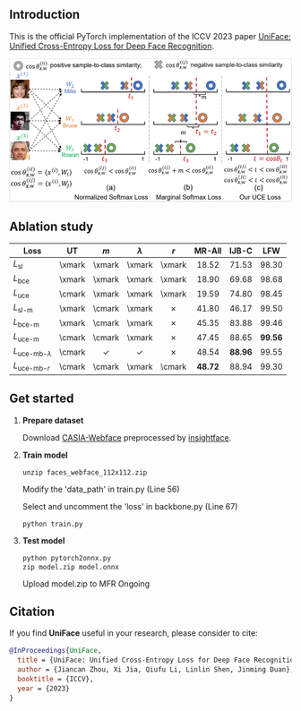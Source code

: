 ## Introduction

This is the official PyTorch implementation of the ICCV 2023 paper [UniFace: Unified Cross-Entropy Loss for Deep Face Recognition](http://).

<div align="center">
  <img src="figures/figure1.png" width="600"/>
</div>


## Ablation study
| Loss                          |   UT   |   $m$  | $\lambda$ |   $r$  |     MR-All     |      IJB-C     |       LFW      |
|-------------------------------|:------:|:------:|:---------:|:------:|:--------------:|:--------------:|:--------------:|
| $L_{\text{sl}}$               | \xmark | \xmark |   \xmark  | \xmark |      18.52     |      71.53     |      98.30     |
| $L_{\text{bce}}$              | \xmark | \xmark |   \xmark  | \xmark |      18.90     |      69.68     |      98.68     |
| $L_{\text{uce}}$              | \cmark | \xmark |   \xmark  | \xmark |      19.59     |      74.80     |      98.45     |
| $L_{\text{sl-m}}$             | \xmark | \cmark |   \xmark  | &#10007; |      41.80     |      46.17     |      99.50     |
| $L_{\text{bce-m}}$            | \xmark | \cmark |   \xmark  | &#10007; |      45.35     |      83.88     |      99.46     |
| $L_{\text{uce-m}}$            | \cmark | \cmark |   \xmark  | &#10007; |      47.45     |      88.65     |    **99.56**   |
| $L_{\text{uce-mb-}{\lambda}}$ | \cmark | &#10003; |  &#10003; | &#10007; |      48.54     |    **88.96**   |      99.55     |
| $L_{\text{uce-mb-}{r}}$       | \cmark | \cmark |   \xmark  | \cmark |    **48.72**   |      88.94     |      99.30     |


## Get started

1. **Prepare dataset**

    Download [CASIA-Webface](https://drive.google.com/file/d/1KxNCrXzln0lal3N4JiYl9cFOIhT78y1l/view?usp=sharing) preprocessed by [insightface](https://github.com/deepinsight/insightface/blob/master/recognition/_datasets_/README.md).

2. **Train model**
    ```console
    unzip faces_webface_112x112.zip
    ```
    Modify the 'data_path' in train.py (Line 56)

    Select and uncomment the 'loss' in backbone.py (Line 67)
    ```console
    python train.py
    ```

3. **Test model**
    ```console
    python pytorch2onnx.py
    zip model.zip model.onnx
    ```
    Upload model.zip to MFR Ongoing

## Citation

If you find **UniFace** useful in your research, please consider to cite:

  ```bibtex
  @InProceedings{UniFace,
	title = {UniFace: Unified Cross-Entropy Loss for Deep Face Recognition},
	author = {Jiancan Zhou, Xi Jia, Qiufu Li, Linlin Shen, Jinming Duan},
	booktitle = {ICCV},
	year = {2023}
  }
  ```
